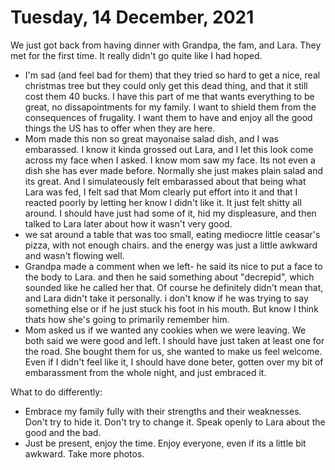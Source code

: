 #  Tuesday, 14 December, 2021

We just got back from having dinner with Grandpa, the fam, and Lara. They met for the first time. It really didn't go quite like I had hoped.

- I'm sad (and feel bad for them) that they tried so hard to get a nice, real christmas tree but they could only get this dead thing, and that it still cost them 40 bucks. I have this part of me that wants everything to be great, no dissapointments for my family. I want to shield them from the consequences of frugality. I want them to have and enjoy all the good things the US has to offer when they are here.
- Mom made this non so great mayonaise salad dish, and I was embarassed. I know it kinda grossed out Lara, and I let this look come across my face when I asked. I know mom saw my face. Its not even a dish she has ever made before. Normally she just makes plain salad and its great. And I simulateously felt embarassed about that being what Lara was fed, I felt sad that Mom clearly put effort into it and that I reacted poorly by letting her know I didn't like it. It just felt shitty all around. I should have just had some of it, hid my displeasure, and then talked to Lara later about how it wasn't very good. 
- we sat around a table that was too small, eating mediocre little ceasar's pizza, with not enough chairs. and the energy was just a little awkward and wasn't flowing well.
- Grandpa made a comment when we left- he said its nice to put a face to the body to Lara. and then he said something about "decrepid", which sounded like he called her that. Of course he definitely didn't mean that, and Lara didn't take it personally. i don't know if he was trying to say something else or if he just stuck his foot in his mouth. But know I think thats how she's going to primarily remember him.
- Mom asked us if we wanted any cookies when we were leaving. We both said we were good and left. I should have just taken at least one for the road. She bought them for us, she wanted to make us feel welcome. Even if I didn't feel like it, I should have done beter, gotten over my bit of embarassment from the whole night, and just embraced it.

What to do differently:
- Embrace my family fully with their strengths and their weaknesses. Don't try to hide it. Don't try to change it. Speak openly to Lara about the good and the bad. 
- Just be present, enjoy the time. Enjoy everyone, even if its a little bit awkward. Take more photos. 